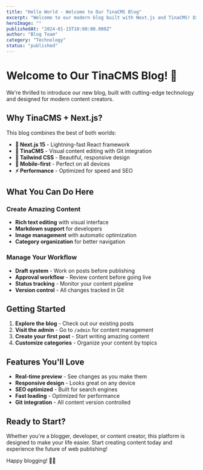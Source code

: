 ```yaml
---
title: "Hello World - Welcome to Our TinaCMS Blog"
excerpt: "Welcome to our modern blog built with Next.js and TinaCMS! Discover the power of Git-based content management and visual editing."
heroImage: ""
publishedAt: "2024-01-15T10:00:00.000Z"
author: "Blog Team"
category: "Technology"
status: "published"
---
```


# Welcome to Our TinaCMS Blog! 🎉

We're thrilled to introduce our new blog, built with cutting-edge technology and designed for modern content creators.

## Why TinaCMS + Next.js?

This blog combines the best of both worlds:

- **🚀 Next.js 15** - Lightning-fast React framework
- **📝 TinaCMS** - Visual content editing with Git integration
- **🎨 Tailwind CSS** - Beautiful, responsive design
- **📱 Mobile-first** - Perfect on all devices
- **⚡ Performance** - Optimized for speed and SEO

## What You Can Do Here

### Create Amazing Content
- **Rich text editing** with visual interface
- **Markdown support** for developers
- **Image management** with automatic optimization
- **Category organization** for better navigation

### Manage Your Workflow
- **Draft system** - Work on posts before publishing
- **Approval workflow** - Review content before going live
- **Status tracking** - Monitor your content pipeline
- **Version control** - All changes tracked in Git

## Getting Started

1. **Explore the blog** - Check out our existing posts
2. **Visit the admin** - Go to `/admin` for content management
3. **Create your first post** - Start writing amazing content
4. **Customize categories** - Organize your content by topics

## Features You'll Love

- **Real-time preview** - See changes as you make them
- **Responsive design** - Looks great on any device
- **SEO optimized** - Built for search engines
- **Fast loading** - Optimized for performance
- **Git integration** - All content version controlled

## Ready to Start?

Whether you're a blogger, developer, or content creator, this platform is designed to make your life easier. Start creating content today and experience the future of web publishing!

Happy blogging! 📝✨
